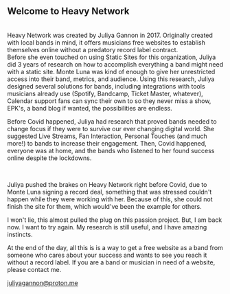 ## Welcome to Heavy Network
<br>
Heavy Network was created by Juliya Gannon in 2017. Originally created with local bands in mind, it offers musicians free websites to establish themselves online without a predatory record label contract.
<br>
Before she even touched on using Static Sites for this organization, Juliya did 3 years of research on how to accomplish everything a band might need with a static site. Monte Luna was kind of enough to give her unrestricted access into their band, metrics, and audience. Using this research, Juliya designed several solutions for bands, including integrations with tools musicians already use (Spotify, Bandcamp, Ticket Master, whatever), Calendar support fans can sync their own to so they never miss a show, EPK's, a band blog if wanted, the possibilities are endless. 
<br>

Before Covid happened, Juliya had research that proved bands needed to change focus if they were to survive our ever changing digital world. She suggested Live Streams, Fan Interaction, Personal Touches (and much more!) to bands to increase their engagement. Then, Covid happened, everyone was at home, and the bands who listened to her found success online despite the lockdowns. 

<br>

Juliya pushed the brakes on Heavy Network right before Covid, due to Monte Luna signing a record deal, something that was stressed couldn't happen while they were working with her. Because of this, she could not finish the site for them, which would've been the example for others. 

I won't lie, this almost pulled the plug on this passion project. But, I am back now. I want to try again. My research is still useful, and I have amazing instincts. 
<br>

At the end of the day, all this is is a way to get a free website as a band from someone who cares about your success and wants to see you reach it without a record label. If you are a band or musician in need of a website, please contact me. 

juliyagannon@proton.me
